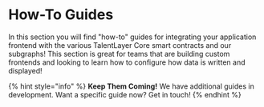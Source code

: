# How-To Guides

In this section you will find "how-to" guides for integrating your application frontend with the various TalentLayer Core smart contracts and our subgraphs! This section is great for teams that are building custom frontends and looking to learn how to configure how data is written and displayed!&#x20;

{% hint style="info" %}
**Keep Them Coming!** We have additional guides in development. Want a specific guide now? Get in touch!
{% endhint %}
